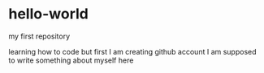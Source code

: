 # hello-world
my first repository


learning how to code but first I am creating github account
I am supposed to write something about myself here
